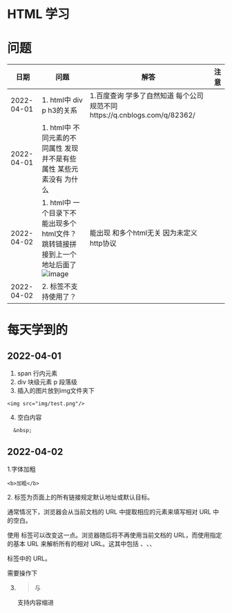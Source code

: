 HTML 学习
=================



问题
=================

|日期|问题|解答|注意|
|----|----|----|----|
|2022-04-01 |1. html中 div p h3的关系 | 1.百度查询 学多了自然知道  每个公司规范不同https://q.cnblogs.com/q/82362/ ||
|2022-04-01 |1. html中 不同元素的不同属性 发现并不是有些属性 某些元素没有 为什么 |||
|2022-04-02 |1. html中 一个目录下不能出现多个html文件？ 跳转链接拼接到上一个地址后面了 ![image](https://user-images.githubusercontent.com/102239998/161368475-e888dc81-4994-43f9-acf1-fff73e80bd30.png) |能出现  和多个html无关  因为未定义http协议||
|2022-04-02 |2.  <basefont> 标签不支持使用了？||







每天学到的
=================

 2022-04-01 
-----------------
 1. span 行内元素
 2. div 块级元素 p 段落级
 3.  插入的图片放到img文件夹下
  ````
 <img src="img/test.png"/> 
  ````

 4. 空白内容 
 
  ````
    &nbsp;

  ````

 2022-04-02
-----------------
1.字体加粗
````
<b>加粗</b>
````
2.<base> 标签为页面上的所有链接规定默认地址或默认目标。

通常情况下，浏览器会从当前文档的 URL 中提取相应的元素来填写相对 URL 中的空白。

使用 <base> 标签可以改变这一点。浏览器随后将不再使用当前文档的 URL，而使用指定的基本 URL 来解析所有的相对 URL。这其中包括 <a>、<img>、<link>、<form> 标签中的 URL。

 需要操作下
 

  
  3. <blockquote> 与 </blockquote>   支持内容缩进
